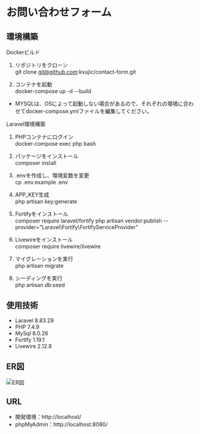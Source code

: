 # お問い合わせフォーム


## 環境構築

Dockerビルド

1. リポジトリをクローン  
git clone git@github.com:kvujic/contact-form.git


2. コンテナを起動  
docker-compose up -d --build

* MYSQLは、OSによって起動しない場合があるので、それぞれの環境に合わせてdocker-compose.ymlファイルを編集してください。

Laravel環境構築  

1. PHPコンテナにログイン  
docker-compose exec php bash

2. パッケージをインストール  
composer install

3. .envを作成し、環境変数を変更  
cp .env.example .env

4. APP_KEY生成  
php artisan key:generate

5. Fortifyをインストール  
composer require laravel/fortify
php artisan vendor:publish --provider="Laravel\Fortify\FortifyServiceProvider"

6. Livewireをインストール  
composer require livewire/livewire

7. マイグレーションを実行  
php artisan migrate

8. シーディングを実行  
php artisan db:seed

## 使用技術
- Laravel 8.83.29
- PHP 7.4.9
- MySql 8.0.26
- Fortify 1.19.1
- Livewire 2.12.8

## ER図
![ER図](./images/drawio.png)

## URL
- 開発環境：http://localhost/
- phpMyAdmin：http://localhost:8080/
